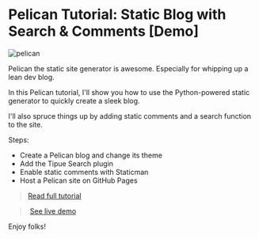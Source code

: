 # Pelican Tutorial: Static Blog with Search & Comments [Demo]

![pelican](https://snipcart.com/media/204095/pelican.png)

Pelican the static site generator is awesome. Especially for whipping up a lean dev blog.

In this Pelican tutorial, I'll show you how to use the Python-powered static generator to quickly create a sleek blog.

I'll also spruce things up by adding static comments and a search function to the site.

Steps:

- Create a Pelican blog and change its theme
- Add the Tipue Search plugin
- Enable static comments with Staticman
- Host a Pelican site on GitHub Pages

> [Read full tutorial](https://snipcart.com/blog/pelican-blog-tutorial-search-comments)

> [See live demo](https://pelican-blog.netlify.com/)

Enjoy folks!
